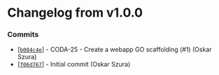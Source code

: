 # Changelog from v1.0.0
### Commits
* [[`b084c4e`](http://github.com/coda-it/gowebapp/commit/b084c4e6a07194cd8c7ff6a95f6e8917fe8e03df)] - CODA-25 - Create a webapp GO scaffolding (#1) (Oskar Szura)
* [[`f06d767`](http://github.com/coda-it/gowebapp/commit/f06d767dda67c7b74dbe34d2ffdb34c58cc5378e)] - Initial commit (Oskar Szura)